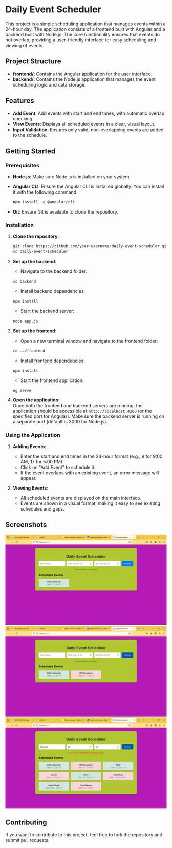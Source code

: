 # Daily Event Scheduler

This project is a simple scheduling application that manages events within a 24-hour day. The application consists of a frontend built with Angular and a backend built with Node.js. The core functionality ensures that events do not overlap, providing a user-friendly interface for easy scheduling and viewing of events.

## Project Structure

- **frontend/**: Contains the Angular application for the user interface.
- **backend/**: Contains the Node.js application that manages the event scheduling logic and data storage.

## Features

- **Add Event**: Add events with start and end times, with automatic overlap checking.
- **View Events**: Displays all scheduled events in a clear, visual layout.
- **Input Validation**: Ensures only valid, non-overlapping events are added to the schedule.

## Getting Started

### Prerequisites

- **Node.js**: Make sure Node.js is installed on your system.
- **Angular CLI**: Ensure the Angular CLI is installed globally. You can install it with the following command:

    ```bash
    npm install -g @angular/cli
    ```

- **Git**: Ensure Git is available to clone the repository.

### Installation

1. **Clone the repository**:

    ```bash
    git clone https://github.com/your-username/daily-event-scheduler.git
    cd daily-event-scheduler
    ```

2. **Set up the backend**:

   - Navigate to the backend folder:

    ```bash
    cd backend
    ```

   - Install backend dependencies:

    ```bash
    npm install
    ```

   - Start the backend server:

    ```bash
    node app.js
    ```

3. **Set up the frontend**:

   - Open a new terminal window and navigate to the frontend folder:

    ```bash
    cd ../frontend
    ```

   - Install frontend dependencies:

    ```bash
    npm install
    ```

   - Start the frontend application:

    ```bash
    ng serve
    ```

4. **Open the application**:  
   Once both the frontend and backend servers are running, the application should be accessible at `http://localhost:4200` (or the specified port for Angular). Make sure the backend server is running on a separate port (default is 3000 for Node.js).

### Using the Application

1. **Adding Events**:  
   - Enter the start and end times in the 24-hour format (e.g., 9 for 9:00 AM, 17 for 5:00 PM).
   - Click on "Add Event" to schedule it.
   - If the event overlaps with an existing event, an error message will appear.

2. **Viewing Events**:  
   - All scheduled events are displayed on the main interface.
   - Events are shown in a visual format, making it easy to see existing schedules and gaps.

## Screenshots

<!-- Include screenshots of the application here -->
![Add Event UI](Screenshot79.png)
![Event List UI](Screenshot80.png)
![Error Handling](Screenshot82.png)

## Contributing

If you want to contribute to this project, feel free to fork the repository and submit pull requests.

